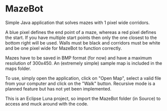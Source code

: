 # MazeBot
Simple Java application that solves mazes with 1 pixel wide corridors.

A blue pixel defines the end point of a maze, whereas a red pixel defines the start. If you have multiple start points then only the one closest to the bottom right will be used. Walls must be black and corridors must be white and be one pixel wide for MazeBot to function correctly.

Mazes have to be saved in BMP format (for now) and have a maximum resolution of 300x450. An (extremely simple) sample map is included in the maps folder.

To use, simply open the application, click on "Open Map", select a valid file from your computer and click on the "Walk" button. Recursive mode is a planned feature but has not yet been implemented.

This is an Eclipse Luna project, so import the MazeBot folder (in Source) to access and muck around with the code. 
